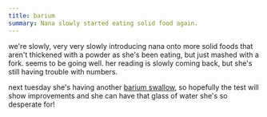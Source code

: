 ```yaml
---
title: barium
summary: Nana slowly started eating solid food again.
---
```


we're slowly, very very slowly introducing nana onto more solid foods that aren't thickened with a powder as she's been eating, but just mashed with a fork. seems to be going well. her reading is slowly coming back, but she's still having trouble with numbers.

next tuesday she's having another [barium swallow](http://www.adam.com/ency/article/003816.htm), so hopefully the test will show improvements and she can have that glass of water she's so desperate for!